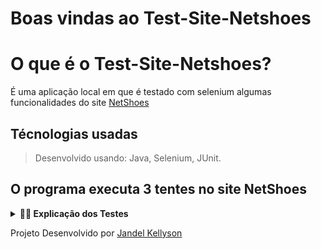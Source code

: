# Boas vindas ao Test-Site-Netshoes

# O que é o Test-Site-Netshoes?

É uma aplicação local em que é testado com selenium algumas funcionalidades do site [NetShoes](https://www.netshoes.com.br/)

## Técnologias usadas
> Desenvolvido usando: Java, Selenium, JUnit.

## O programa executa 3 tentes no site NetShoes

<details>
<summary><strong> 👨‍💻 Explicação dos Testes </strong></summary><br />

1. Verifica o acesso ao site https://www.netshoes.com.br/

2. Verifica uma busca de um produto da Nike

3. Verifica o acesso a primeiro produto da pesquisa

   </details>



Projeto Desenvolvido por [Jandel Kellyson](https://github.com/JandelKell)
